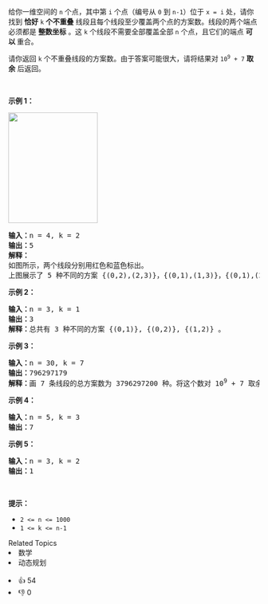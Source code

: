 <p>给你一维空间的&nbsp;<code>n</code>&nbsp;个点，其中第&nbsp;<code>i</code>&nbsp;个点（编号从&nbsp;<code>0</code> 到&nbsp;<code>n-1</code>）位于&nbsp;<code>x = i</code>&nbsp;处，请你找到&nbsp;<strong>恰好</strong>&nbsp;<code>k</code>&nbsp;<strong>个不重叠</strong>&nbsp;线段且每个线段至少覆盖两个点的方案数。线段的两个端点必须都是&nbsp;<strong>整数坐标</strong>&nbsp;。这&nbsp;<code>k</code>&nbsp;个线段不需要全部覆盖全部&nbsp;<code>n</code>&nbsp;个点，且它们的端点&nbsp;<strong>可以&nbsp;</strong>重合。</p>

<p>请你返回 <code>k</code>&nbsp;个不重叠线段的方案数。由于答案可能很大，请将结果对&nbsp;<code>10<sup>9</sup> + 7</code>&nbsp;<strong>取余</strong> 后返回。</p>

<p>&nbsp;</p>

<p><strong>示例 1：</strong></p> 
<img alt="" src="https://assets.leetcode-cn.com/aliyun-lc-upload/uploads/2020/10/17/ex1.png" style="width: 179px; height: 222px;" /> 
<pre>
<b>输入：</b>n = 4, k = 2
<b>输出：</b>5
<strong>解释：
</strong>如图所示，两个线段分别用红色和蓝色标出。
上图展示了 5 种不同的方案 {(0,2),(2,3)}，{(0,1),(1,3)}，{(0,1),(2,3)}，{(1,2),(2,3)}，{(0,1),(1,2)} 。</pre>

<p><strong>示例 2：</strong></p>

<pre>
<b>输入：</b>n = 3, k = 1
<b>输出：</b>3
<strong>解释：</strong>总共有 3 种不同的方案 {(0,1)}, {(0,2)}, {(1,2)} 。
</pre>

<p><strong>示例 3：</strong></p>

<pre>
<b>输入：</b>n = 30, k = 7
<b>输出：</b>796297179
<strong>解释：</strong>画 7 条线段的总方案数为 3796297200 种。将这个数对 10<sup>9</sup> + 7 取余得到 796297179 。
</pre>

<p><strong>示例 4：</strong></p>

<pre>
<b>输入：</b>n = 5, k = 3
<b>输出：</b>7
</pre>

<p><strong>示例 5：</strong></p>

<pre>
<b>输入：</b>n = 3, k = 2
<b>输出：</b>1</pre>

<p>&nbsp;</p>

<p><strong>提示：</strong></p>

<ul> 
 <li><code>2 &lt;= n &lt;= 1000</code></li> 
 <li><code>1 &lt;= k &lt;= n-1</code></li> 
</ul>

<div><div>Related Topics</div><div><li>数学</li><li>动态规划</li></div></div><br><div><li>👍 54</li><li>👎 0</li></div>